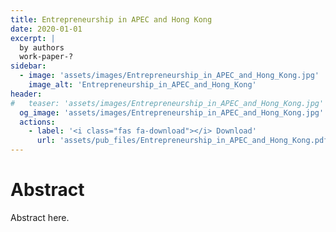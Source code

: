 ```yaml
---
title: Entrepreneurship in APEC and Hong Kong
date: 2020-01-01
excerpt: |
  by authors
  work-paper-?
sidebar:
  - image: 'assets/images/Entrepreneurship_in_APEC_and_Hong_Kong.jpg'
    image_alt: 'Entrepreneurship_in_APEC_and_Hong_Kong'
header:
#   teaser: 'assets/images/Entrepreneurship_in_APEC_and_Hong_Kong.jpg'
  og_image: 'assets/images/Entrepreneurship_in_APEC_and_Hong_Kong.jpg'
  actions:
    - label: '<i class="fas fa-download"></i> Download'
      url: 'assets/pub_files/Entrepreneurship_in_APEC_and_Hong_Kong.pdf'
---
```

# Abstract
Abstract here.
        